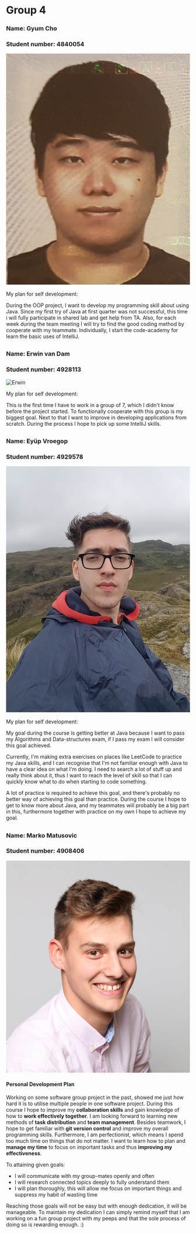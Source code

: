 # Group 4

### Name: Gyum Cho

### Student number: 4840054

![Gyum](Gyum_Picture.jpg)

My plan for self development:

During the OOP project, I want to develop my programming skill about using Java. Since my first try of Java at first quarter was not successful, this time i will fully participate in shared lab and get help from TA. Also, for each week during the team meeting I will try to find the good coding method by cooperate with my teammate. Individually, I start the code-academy for learn the basic uses of IntelliJ.

##  

### Name: Erwin van Dam

### Student number: 4928113

![Erwin](Erwin_Picture.jpg)

My plan for self development:

This is the first time I have to work in a group of 7, which I didn't know before the project started. To functionally cooperate with this group is my biggest goal. Next to that I want to improve in developing applications from scratch. During the process I hope to pick up some IntelliJ skills.

##  

### Name: Eyüp Vroegop

### Student number: 4929578

![Eyup](Eyup_Picture.jpg)

My plan for self development:

My goal during the course is getting better at Java because I want to pass my Algorithms and Data-structures exam, if I pass my exam I will consider this goal achieved.

Currently, I'm making extra exercises on places like LeetCode to practice my Java skills, and I can  recognise that I'm not familiar enough with Java to have a clear idea on what I'm doing. I need to search a lot of stuff up and really think about it, thus I want to reach the level of skill so that I can quickly know what to do when starting to code something.

A lot of practice is required to achieve this goal, and there's probably no better way of achieving this goal than practice. During the course I hope to get to know more about Java, and my teammates will probably be a big part in this, furthermore together with practice on my own I hope to achieve my goal.

##  

### Name: Marko Matusovic

### Student number: 4908406

![Marko](Marko_Picture.jpg)

#### Personal Development Plan

Working on some software group project in the past, showed me just how hard it is to utilise multiple people in one software project. During this course I hope to improve my **collaboration skills** and gain knowledge of how to **work effectively together**. I am looking forward to learning new methods of **task distribution** and **team management**. Besides teamwork, I hope to get familiar with **git version control** and improve my overall programming skills. Furthermore, I am perfectionist, which means I spend too much time on things that do not matter. I want to learn how to plan and **manage my time** to focus on important tasks and thus **improving my effectiveness**.

To attaining given goals:
- I will communicate with my group-mates openly and often
- I will research connected topics deeply to fully understand them
- I will plan thoroughly, this will allow me focus on important things and suppress my habit of wasting time

Reaching those goals will not be easy but with enough dedication, it will be manageable. To maintain my dedication I can simply remind myself that I am working on a fun group project with my peeps and that the sole process of doing so is rewarding enough. :)

